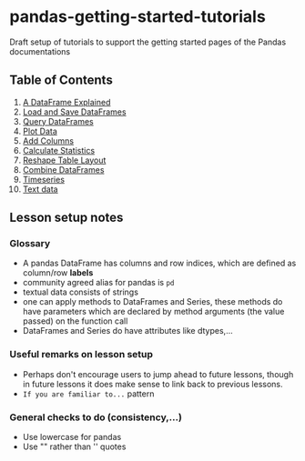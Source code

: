 # pandas-getting-started-tutorials
Draft setup of tutorials to support the getting started pages of the Pandas documentations

## Table of Contents
1. [A DataFrame Explained](notebooks/1_table_oriented.ipynb)
1. [Load and Save DataFrames](notebooks/2_read_write.ipynb)
1. [Query DataFrames](notebooks/3_subset_data.ipynb)
1. [Plot Data](notebooks/4_plotting.ipynb)
1. [Add Columns](notebooks/5_add_columns.ipynb)
1. [Calculate Statistics](notebooks/6_calculate_statistics.ipynb)
1. [Reshape Table Layout](notebooks/7_reshape_table_layout.ipynb)
1. [Combine DataFrames](notebooks/8_combine_dataframes.ipynb)
1. [Timeseries](notebooks/9_timeseries.ipynb)
1. [Text data](notebooks/10_text_data.ipynb)

## Lesson setup notes

### Glossary

- A pandas DataFrame has columns and row indices, which are defined as column/row __labels__
- community agreed alias for pandas is `pd`
- textual data consists of strings
- one can apply methods to DataFrames and Series, these methods do have parameters which are declared by method arguments (the value passed) on the function call
- DataFrames and Series do have attributes like dtypes,...

### Useful remarks on lesson setup

- Perhaps don't encourage users to jump ahead to future lessons, though in future lessons it does make sense to link back to previous lessons.
- `If you are familiar to...` pattern

### General checks to do (consistency,...)

- Use lowercase for pandas
- Use "" rather than '' quotes